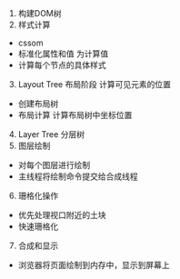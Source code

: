 1. 构建DOM树
2. 样式计算
  - cssom
  - 标准化属性和值 为计算值
  - 计算每个节点的具体样式
3. Layout Tree 布局阶段  计算可见元素的位置
  - 创建布局树
  - 布局计算  计算布局树中坐标位置
4. Layer Tree 分层树
5. 图层绘制
  - 对每个图层进行绘制
  - 主线程将绘制命令提交给合成线程
6. 珊格化操作
  - 优先处理视口附近的土块
  - 快速珊格化
7. 合成和显示
  - 浏览器将页面绘制到内存中，显示到屏幕上